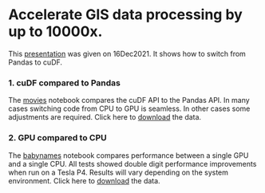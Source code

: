 # Accelerate GIS data processing by up to 10000x.

This [presentation](https://www.eventbrite.ca/e/accelerate-gis-data-processing-by-up-to-10000x-tickets-224151722837) was given on 16Dec2021. It shows how to switch from Pandas to cuDF.

### 1. cuDF compared to Pandas

The [movies](movies.ipynb) notebook compares the cuDF API to the Pandas API. In many cases switching code from CPU to GPU is seamless. In other cases some adjustments are required. Click here to [download](https://bsql.s3.amazonaws.com/data/rapids_intro/movies.csv) the data.

### 2. GPU compared to CPU

The [babynames](babynames.ipynb) notebook compares performance between a single GPU and a single CPU. All tests showed double digit performance improvements when run on a Tesla P4. Results will vary depending on the system environment. Click here to [download](https://www.ssa.gov/oact/babynames/state/namesbystate.zip) the data.

